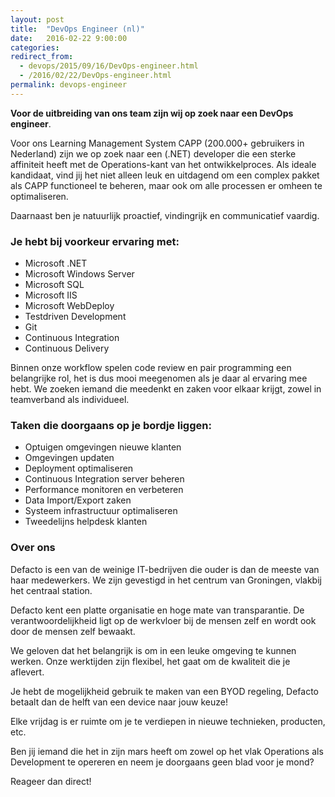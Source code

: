 ```yaml
---
layout: post
title:  "DevOps Engineer (nl)"
date:   2016-02-22 9:00:00
categories:
redirect_from:
  - devops/2015/09/16/DevOps-engineer.html
  - /2016/02/22/DevOps-engineer.html
permalink: devops-engineer
---
```

**Voor de uitbreiding van ons team zijn wij op zoek naar een DevOps engineer**.

Voor ons Learning Management System CAPP (200.000+ gebruikers in Nederland) zijn we op zoek naar een (.NET) developer die een sterke affiniteit heeft met de Operations-kant van het ontwikkelproces. Als ideale kandidaat, vind jij het niet alleen leuk en uitdagend om een complex pakket als CAPP functioneel te beheren, maar ook om alle processen er omheen te optimaliseren.

Daarnaast ben je natuurlijk proactief, vindingrijk en communicatief vaardig.

### Je hebt bij voorkeur ervaring met:

*   Microsoft .NET
*   Microsoft Windows Server
*   Microsoft SQL
*   Microsoft IIS
*   Microsoft WebDeploy
*   Testdriven Development
*   Git
*   Continuous Integration
*   Continuous Delivery

Binnen onze workflow spelen code review en pair programming een belangrijke rol, het is dus mooi meegenomen als je daar al ervaring mee hebt. We zoeken iemand die meedenkt en zaken voor elkaar krijgt, zowel in teamverband als individueel.

### Taken die doorgaans op je bordje liggen:

*   Optuigen omgevingen nieuwe klanten
*   Omgevingen updaten
*   Deployment optimaliseren
*   Continuous Integration server beheren
*   Performance monitoren en verbeteren
*   Data Import/Export zaken
*   Systeem infrastructuur optimaliseren
*   Tweedelijns helpdesk klanten


### Over ons

Defacto is een van de weinige IT-bedrijven die ouder is dan de meeste van haar medewerkers. We zijn gevestigd in het centrum van Groningen, vlakbij het centraal station.

Defacto kent een platte organisatie en hoge mate van transparantie. De verantwoordelijkheid ligt op de werkvloer bij de mensen zelf en wordt ook door de mensen zelf bewaakt.

We geloven dat het belangrijk is om in een leuke omgeving te kunnen werken. Onze werktijden zijn flexibel, het gaat om de kwaliteit die je aflevert.

Je hebt de mogelijkheid gebruik te maken van een BYOD regeling, Defacto betaalt dan de helft van een device naar jouw keuze!

Elke vrijdag is er ruimte om je te verdiepen in nieuwe technieken, producten, etc.

Ben jij iemand die het in zijn mars heeft om zowel op het vlak Operations als Development te opereren en neem je doorgaans geen blad voor je mond?

Reageer dan direct!
